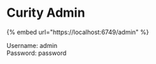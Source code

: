 # Curity Admin

{% embed url="https://localhost:6749/admin" %}

Username: admin\
Password: password

